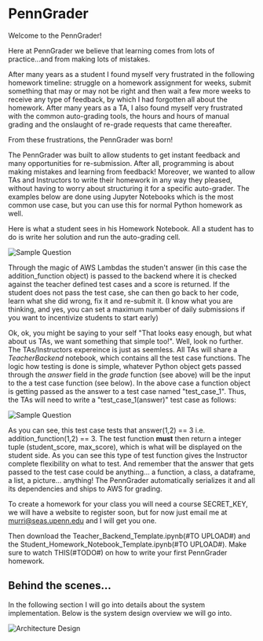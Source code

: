 # PennGrader
Welcome to the PennGrader!

Here at PennGrader we believe that learning comes from lots of practice...and from making lots of mistakes. 

After many years as a student I found myself very frustrated in the following homework timeline: struggle on a homework assignment for weeks, submit something that may or may not be right and then wait a few more weeks to receive any type of feedback, by which I had forgotten all about the homework. After many years as a TA, I also found myself very frustrated with the common auto-grading tools, the hours and hours of manual grading and the onslaught of re-grade requests that came thereafter.

From these frustrations, the PennGrader was born!

The PennGrader was built to allow students to get instant feedback and many opportunities for re-submission. After all, programming is about making mistakes and learning from feedback! Moreover, we wanted to allow TAs and Instructors to write their homework in any way they pleased, without having to worry about structuring it for a specific auto-grader. The examples below are done using Jupyter Notebooks which is the most common use case, but you can use this for normal Python homework as well. 

Here is what a student sees in his Homework Notebook. All a student has to do is write her solution and run the auto-grading cell.

![Sample Question](https://penngrader-wiki.s3.amazonaws.com/sample_question.gif)

Through the magic of AWS Lambdas the studen't answer (in this case the addition_function object) is passed to the backend where it is checked against the teacher defined test cases and a score is returned. If the student does not pass the test case, she can then go back to her code, learn what she did wrong, fix it and re-submit it. (I know what you are thinking, and yes, you can set a maximum number of daily submissions if you want to incentivize students to start early)

Ok, ok, you might be saying to your self "That looks easy enough, but what about us TAs, we want something that simple too!". Well, look no further. The TAs/Instructors expereince is just as seemless. All TAs will share a _TeacherBackend_ notebook, which contains all the test case functions. The logic how testing is done is simple, whatever Python object gets passed through the _answer_ field in the _grade_ function (see above) will be the input to the a test case function (see below). In the above case a function object is getting passed as the answer to a test case named "test_case_1". Thus, the TAs will need to write a "test_case_1(answer)" test case as follows:

![Sample Question](https://penngrader-wiki.s3.amazonaws.com/sample_test.gif)

As you can see, this test case tests that answer(1,2) == 3 i.e. addition_function(1,2) == 3. The test function **must** then return a integer tuple (student_score, max_score), which is what will be displayed on the student side. As you can see this type of test function gives the Instructor complete flexibility on what to test. And remember that the answer that gets passed to the test case could be anything... a function, a class, a dataframe, a list, a picture... anything! The PennGrader automatically serializes it and all its dependencies and ships to AWS for grading.

To create a homework for your class you will need a course SECRET_KEY, we will have a website to register soon, but for now just email me at murri@seas.upenn.edu and I will get you one.

Then download the Teacher_Backend_Template.ipynb(#TO UPLOAD#) and the Student_Homework_Notebook_Template.ipynb(#TO UPLOAD#). Make sure to watch THIS(#TODO#) on how to write your first PennGrader homework.

## Behind the scenes...
In the following section I will go into details about the system implementation. Below is the system design overview we will go into.

![Architecture Design](https://penngrader-wiki.s3.amazonaws.com/design.png)
